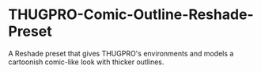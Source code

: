 # THUGPRO-Comic-Outline-Reshade-Preset
A Reshade preset that gives THUGPRO's environments and models a cartoonish comic-like look with thicker outlines.
